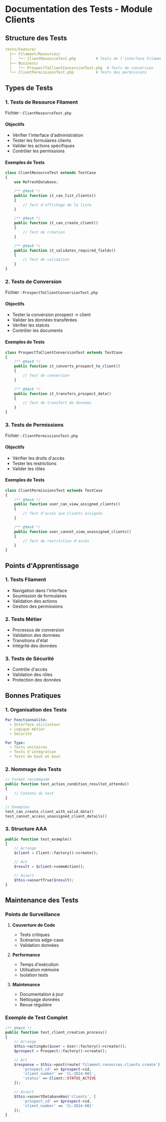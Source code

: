 # Documentation des Tests - Module Clients

## Structure des Tests

```yaml
tests/Feature/
  ├── Filament/Resources/
  │   └── ClientResourceTest.php         # Tests de l'interface Filament
  ├── Business/
  │   └── ProspectToClientConversionTest.php  # Tests de conversion
  └── ClientPermissionsTest.php          # Tests des permissions
```

## Types de Tests

### 1. Tests de Resource Filament
Fichier : `ClientResourceTest.php`

#### Objectifs
- Vérifier l'interface d'administration
- Tester les formulaires clients
- Valider les actions spécifiques
- Contrôler les permissions

#### Exemples de Tests
```php
class ClientResourceTest extends TestCase
{
    use RefreshDatabase;

    /** @test */
    public function it_can_list_clients()
    {
        // Test d'affichage de la liste
    }

    /** @test */
    public function it_can_create_client()
    {
        // Test de création
    }

    /** @test */
    public function it_validates_required_fields()
    {
        // Test de validation
    }
}
```

### 2. Tests de Conversion
Fichier : `ProspectToClientConversionTest.php`

#### Objectifs
- Tester la conversion prospect → client
- Valider les données transférées
- Vérifier les statuts
- Contrôler les documents

#### Exemples de Tests
```php
class ProspectToClientConversionTest extends TestCase
{
    /** @test */
    public function it_converts_prospect_to_client()
    {
        // Test de conversion
    }

    /** @test */
    public function it_transfers_prospect_data()
    {
        // Test de transfert de données
    }
}
```

### 3. Tests de Permissions
Fichier : `ClientPermissionsTest.php`

#### Objectifs
- Vérifier les droits d'accès
- Tester les restrictions
- Valider les rôles

#### Exemples de Tests
```php
class ClientPermissionsTest extends TestCase
{
    /** @test */
    public function user_can_view_assigned_clients()
    {
        // Test d'accès aux clients assignés
    }

    /** @test */
    public function user_cannot_view_unassigned_clients()
    {
        // Test de restriction d'accès
    }
}
```

## Points d'Apprentissage

### 1. Tests Filament
- Navigation dans l'interface
- Soumission de formulaires
- Validation des actions
- Gestion des permissions

### 2. Tests Métier
- Processus de conversion
- Validation des données
- Transitions d'état
- Intégrité des données

### 3. Tests de Sécurité
- Contrôle d'accès
- Validation des rôles
- Protection des données

## Bonnes Pratiques

### 1. Organisation des Tests
```yaml
Par Fonctionnalité:
  - Interface utilisateur
  - Logique métier
  - Sécurité

Par Type:
  - Tests unitaires
  - Tests d'intégration
  - Tests de bout en bout
```

### 2. Nommage des Tests
```php
// Format recommandé
public function test_action_condition_resultat_attendu()
{
    // Contenu du test
}

// Exemples
test_can_create_client_with_valid_data()
test_cannot_access_unassigned_client_details()
```

### 3. Structure AAA
```php
public function test_example()
{
    // Arrange
    $client = Client::factory()->create();

    // Act
    $result = $client->someAction();

    // Assert
    $this->assertTrue($result);
}
```

## Maintenance des Tests

### Points de Surveillance
1. **Couverture de Code**
   - Tests critiques
   - Scénarios edge-case
   - Validation données

2. **Performance**
   - Temps d'exécution
   - Utilisation mémoire
   - Isolation tests

3. **Maintenance**
   - Documentation à jour
   - Nettoyage données
   - Revue régulière

### Exemple de Test Complet
```php
/** @test */
public function test_client_creation_process()
{
    // Arrange
    $this->actingAs($user = User::factory()->create());
    $prospect = Prospect::factory()->create();

    // Act
    $response = $this->post(route('filament.resources.clients.create'), [
        'prospect_id' => $prospect->id,
        'client_number' => 'CL-2024-001',
        'status' => Client::STATUS_ACTIVE
    ]);

    // Assert
    $this->assertDatabaseHas('clients', [
        'prospect_id' => $prospect->id,
        'client_number' => 'CL-2024-001'
    ]);
}
```
